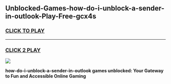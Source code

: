 
## Unblocked-Games-how-do-i-unblock-a-sender-in-outlook-Play-Free-gcx4s
<h3>
<a href="https://premium76.site?title=how-do-i-unblock-a-sender-in-outlook&ref=21A">CLICK TO PLAY</a></h3>
<hr>

<h3>
<a href="https://premium76.site?title=how-do-i-unblock-a-sender-in-outlook&ref=21A">CLICK 2 PLAY</a>
  
</h3>

<a href="https://premium76.site?title=how-do-i-unblock-a-sender-in-outlook&ref=21A"><img src="https://clearcache.store/games.png"></a>


**how-do-i-unblock-a-sender-in-outlook games unblocked: Your Gateway to Fun and Accessible Online Gaming**
